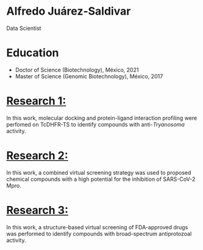 # Alfredo Juárez-Saldivar
Data Scientist

# Education
* Doctor of Science (Biotechnology), México, 2021
* Master of Science (Genomic Biotechnology), México, 2017

# [Research 1: ]()
In this work, molecular docking and protein-ligand interaction profiling were perfomed on TcDHFR-TS to identify compounds with anti-*Tryanosoma* activity.

# [Research 2: ]()
In this work, a combined virtual screening strategy was used to proposed chemical compounds with a high potential for the inhibition of SARS-CoV-2 Mpro.

# [Research 3: ]()
In this work, a structure-based virtual screening of FDA-approved drugs was performed to identify compounds with broad-spectrum antiprotozoal activity.


